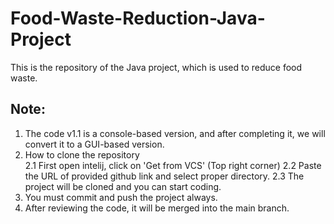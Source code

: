 # Food-Waste-Reduction-Java-Project
This is the repository of the Java project, which is used to reduce food waste.

## Note: 
1. The code v1.1 is a console-based version, and after completing it, we will convert it to a GUI-based version.
2. How to clone the repository<br>
   2.1 First open intelij, click on 'Get from VCS' (Top right corner)
   2.2 Paste the URL of provided github link and select proper directory.
   2.3 The project will be cloned and you can start coding.
3. You must commit and push the project always.
4. After reviewing the code, it will be merged into the main branch.
